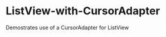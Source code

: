 ListView-with-CursorAdapter
===========================

Demostrates use of a CursorAdapter for ListView
